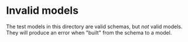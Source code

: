 # Invalid models

The test models in this directory are valid schemas, but *not* valid models.
They will produce an error when "built" from the schema to a model. 